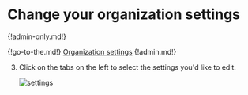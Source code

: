 # Change your organization settings

{!admin-only.md!}

{!go-to-the.md!} [Organization settings](/#administration/organization-settings)
{!admin.md!}

3. Click on the tabs on the left to select the settings you'd like to edit.

    ![settings](/static/images/help/administration-settings-tab.png)
